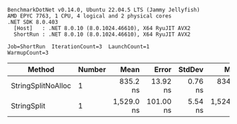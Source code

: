 ```

BenchmarkDotNet v0.14.0, Ubuntu 22.04.5 LTS (Jammy Jellyfish)
AMD EPYC 7763, 1 CPU, 4 logical and 2 physical cores
.NET SDK 8.0.403
  [Host]   : .NET 8.0.10 (8.0.1024.46610), X64 RyuJIT AVX2
  ShortRun : .NET 8.0.10 (8.0.1024.46610), X64 RyuJIT AVX2

Job=ShortRun  IterationCount=3  LaunchCount=1  
WarmupCount=3  

```
| Method             | Number | Mean       | Error     | StdDev  | Min        | Max        | Gen0   | Allocated |
|------------------- |------- |-----------:|----------:|--------:|-----------:|-----------:|-------:|----------:|
| StringSplitNoAlloc | 1      |   835.2 ns |  13.92 ns | 0.76 ns |   834.4 ns |   835.9 ns |      - |         - |
| StringSplit        | 1      | 1,529.0 ns | 101.00 ns | 5.54 ns | 1,524.8 ns | 1,535.3 ns | 0.0381 |    3208 B |
